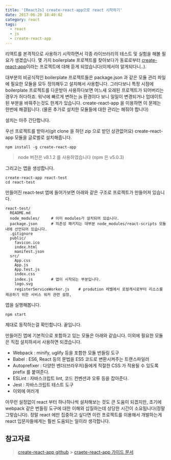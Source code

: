 ```yaml
---
title: '[ReactJs] create-react-app으로 react 시작하기'
date: 2017-06-20 18:40:02
category: react
tags:
  - react
  - js
  - create-react-app
---
```


리액트를 본격적으로 사용하기 시작하면서 각종 라이브러리의 테스트 및 실험을 해볼 필요가 생겼습니다. 몇 가지 boilerplate 프로젝트를 찾아보다가 동료로부터 [create-react-app](https://github.com/facebookincubator/create-react-app)이라는 프로젝트에 대해 듣게 되었습니다(이제서야 알게되다니..).

대부분의 비공식적인 boilerplate 프로젝트들은 package.json 과 같은 모듈 관리 파일에 필요한 모듈을 모두 정의해두고 설치해서 사용합니다. 그러다보니 특정 시점에 boilerplate 프로젝트를 다운받아 사용하다보면 어느새 오래된 프로젝트가 되어버리는 경우가 허다하죠. 워낙에 빠르게 변하는 js 환경이다 보니 일일이 변경되거나 업데이트된 부분을 바꿔주는것도 한계가 있습니다. create-react-app 을 이용하면 이 문제는 한번에 해결됩니다. (물론 추가로 설치한 모듈들에 대한 관리는 해줘야 합니다)

설치는 아주 간단합니다.

우선 프로젝트를 받아서(git clone 을 하던 zip 으로 받던 상관없어요) create-react-app 모듈을 글로벌로 설치해줍니다.

```
npm install -g create-react-app
```

> node 버전은 v8.1.2 를 사용하였습니다 (npm 은 v5.0.3)

그리고는 앱을 생성합니다.

```
create-react-app react-test
cd react-test
```

만들어진 react-test 앱에 들어가보면 아래와 같은 구조로 프로젝트가 만들어져 있습니다.

```
react-test/
  README.md
  node_modules/     # 이미 modules가 설치되어 있습니다.
  package.json      # 의존성 패키지는 대부분 node_modules/react-scripts 모듈내에 선언되어 있습니다.
  .gitignore
  public/
    favicon.ico
    index.html
    manifest.json
  src/
    App.css
    App.js
    App.test.js
    index.css
    index.js        # 앱이 시작되는 부분입니다.
    logo.svg
    registerServiceWorker.js    # prodution 레벨에서 로컬캐시로부터 리소스를 제공하기 위한 서비스 워커 관련 설정,
```

앱을 실행해봅니다.

```
npm start
```

제대로 동작하는걸 확인합니다. 끝입니다.

만들어진 앱에 기본적으로 포함하고 있는 모듈은 아래와 같습니다.
이외에 필요한 모듈은 직접 설치하셔서 사용하면 되겠습니다.

- Webpack : minify, uglify 등을 포함한 모듈 번들링 도구
- Babel : ES6, React 등의 문법을 ES5 코드로 변환시켜주는 트랜스파일러
- Autoprefixer : 다양한 벤더(브라우저)들에게 적절한 CSS 가 적용될 수 있도록 prefix 를 붙여준다.
- ESLint : 자바스크립트 lint, 코드 컨벤션과 오류 등을 잡아준다.
- Jest : 자바스크립트 테스트 도구
- 이외에 여러개

아무런 설정없이 react 부터 하나하나씩 설처해보는 것도 큰 도움이 되겠지만, 초기에 webpack 같은 번들링 도구에 대한 이해와 삽질하는데 상당한 시간이 소요됩니다(정말 그렇습니다). 정말 react 에만 집중하고 싶다면 이런 프로젝트를 이용해서 개발하는게 react 입문자들에게는 훨씬 도움되는 일이라 생각합니다.

## 참고자료

> [create-react-app github](https://github.com/facebookincubator/create-react-app) > [craete-react-app 가이드 문서](https://github.com/facebookincubator/create-react-app/tree/master/packages/react-scripts/template)
